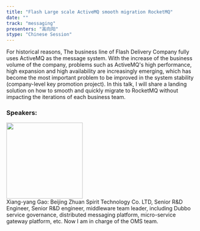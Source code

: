 ```yaml
---
title: "Flash Large scale ActiveMQ smooth migration RocketMQ"
date: "" 
track: "messaging"
presenters: "高向阳"
stype: "Chinese Session"
---
```

For historical reasons, The business line of Flash Delivery Company fully uses ActiveMQ as the message system. With the increase of the business volume of the company, problems such as ActiveMQ's high performance, high expansion and high availability are increasingly emerging, which has become the most important problem to be improved in the system stability (company-level key promotion project).
In this talk, I will share a landing solution on how to smooth and quickly migrate to RocketMQ without impacting the iterations of each business team.
 ### Speakers: 
 <img src="images/speaker/1070.png" width="200" /><br>Xiang-yang Gao: Beijing Zhuan Spirit Technology Co. LTD, Senior R&D Engineer, Senior R&D engineer, middleware team leader, including Dubbo service governance, distributed messaging platform, micro-service gateway platform, etc.
Now I am in charge of the OMS team.

 